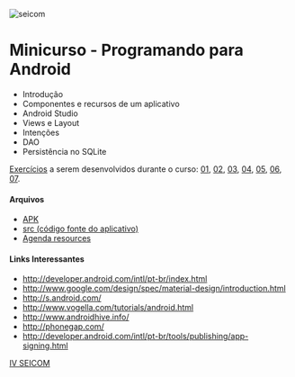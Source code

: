 ![seicom](https://cloud.githubusercontent.com/assets/4070127/11022827/29ea1924-8650-11e5-93b2-fab7ea1528f8.png)
# Minicurso - Programando para Android

* Introdução
* Componentes e recursos de um aplicativo
* Android Studio
* Views e Layout
* Intenções
* DAO
* Persistência no SQLite

[Exercícios](https://github.com/medeirosthiiago/seicom-android/tree/master/exercicios) a serem desenvolvidos durante o curso:
[01](https://github.com/medeirosthiiago/seicom-android/tree/master/exercicios/exer-01), 
[02](https://github.com/medeirosthiiago/seicom-android/tree/master/exercicios/exer-02), 
[03](https://github.com/medeirosthiiago/seicom-android/tree/master/exercicios/exer-03), 
[04](https://github.com/medeirosthiiago/seicom-android/tree/master/exercicios/exer-04), 
[05](https://github.com/medeirosthiiago/seicom-android/tree/master/exercicios/exer-05), 
[06](https://github.com/medeirosthiiago/seicom-android/tree/master/exercicios/exer-06), 
[07](https://github.com/medeirosthiiago/seicom-android/tree/master/exercicios/exer-07).

#### Arquivos
- [APK](https://github.com/medeirosthiiago/seicom-android/blob/master/app-release.apk?raw=true)
- [src (código fonte do aplicativo)](https://github.com/medeirosthiiago/seicom-android/tree/master/src)
- [Agenda resources](https://github.com/medeirosthiiago/seicom-android/blob/master/agenda-res.zip)

#### Links Interessantes
- http://developer.android.com/intl/pt-br/index.html
- http://www.google.com/design/spec/material-design/introduction.html
- http://s.android.com/
- http://www.vogella.com/tutorials/android.html
- http://www.androidhive.info/
- http://phonegap.com/
- http://developer.android.com/intl/pt-br/tools/publishing/app-signing.html
 

[IV SEICOM](https://sites.google.com/site/seminariocomputacao2015/home)
